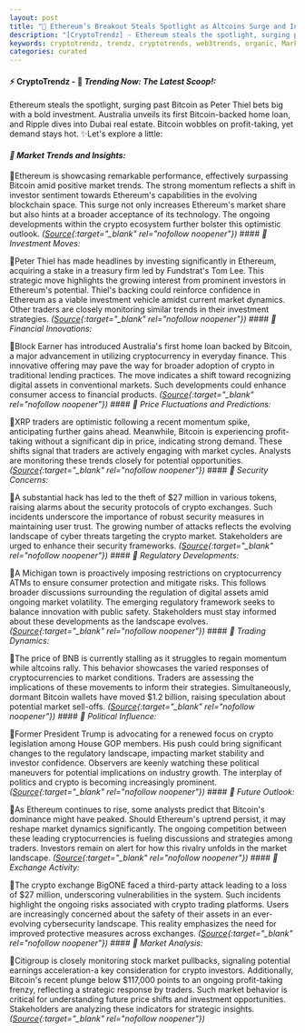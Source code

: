 ```yaml
---
layout: post
title: "🌇 Ethereum’s Breakout Steals Spotlight as Altcoins Surge and Institutions Pile In"
description: "[CryptoTrendz] - Ethereum steals the spotlight, surging past Bitcoin as Peter Thiel bets big with a bold investment. Australia unveils its first Bitcoin-backed home loan, and Ripple dives into Dubai real estate. Bitcoin wobbles on profit-taking, yet demand stays hot."
keywords: cryptotrendz, trendz, cryptotrends, web3trends, organic, Market, Altcoins, crypto, Bitcoin, Ethereum, CEO
categories: curated
---
```


#### ⚡ CryptoTrendz - 📌 *Trending Now: The Latest Scoop!:*

Ethereum steals the spotlight, surging past Bitcoin as Peter Thiel bets big with a bold investment. Australia unveils its first Bitcoin-backed home loan, and Ripple dives into Dubai real estate. Bitcoin wobbles on profit-taking, yet demand stays hot. ✨Let's explore a little:


#### *🔖  Market Trends and Insights:*  

🔹Ethereum is showcasing remarkable performance, effectively surpassing Bitcoin amid positive market trends. The strong momentum reflects a shift in investor sentiment towards Ethereum's capabilities in the evolving blockchain space. This surge not only increases Ethereum's market share but also hints at a broader acceptance of its technology. The ongoing developments within the crypto ecosystem further bolster this optimistic outlook. *([Source](https://s.avyag.com/g3c4){:target="_blank" rel="nofollow noopener"})* #### *🔖  Investment Moves:*  

🔹Peter Thiel has made headlines by investing significantly in Ethereum, acquiring a stake in a treasury firm led by Fundstrat's Tom Lee. This strategic move highlights the growing interest from prominent investors in Ethereum's potential. Thiel's backing could reinforce confidence in Ethereum as a viable investment vehicle amidst current market dynamics. Other traders are closely monitoring similar trends in their investment strategies. *([Source](https://s.avyag.com/unco){:target="_blank" rel="nofollow noopener"})* #### *🔖  Financial Innovations:*  

🔹Block Earner has introduced Australia's first home loan backed by Bitcoin, a major advancement in utilizing cryptocurrency in everyday finance. This innovative offering may pave the way for broader adoption of crypto in traditional lending practices. The move indicates a shift toward recognizing digital assets in conventional markets. Such developments could enhance consumer access to financial products. *([Source](https://s.avyag.com/jles){:target="_blank" rel="nofollow noopener"})* #### *🔖  Price Fluctuations and Predictions:*  

🔹XRP traders are optimistic following a recent momentum spike, anticipating further gains ahead. Meanwhile, Bitcoin is experiencing profit-taking without a significant dip in price, indicating strong demand. These shifts signal that traders are actively engaging with market cycles. Analysts are monitoring these trends closely for potential opportunities. *([Source](https://s.avyag.com/fljj){:target="_blank" rel="nofollow noopener"})* #### *🔖  Security Concerns:*  

🔹A substantial hack has led to the theft of $27 million in various tokens, raising alarms about the security protocols of crypto exchanges. Such incidents underscore the importance of robust security measures in maintaining user trust. The growing number of attacks reflects the evolving landscape of cyber threats targeting the crypto market. Stakeholders are urged to enhance their security frameworks. *([Source](https://s.avyag.com/mky7){:target="_blank" rel="nofollow noopener"})* #### *🔖  Regulatory Developments:*  

🔹A Michigan town is proactively imposing restrictions on cryptocurrency ATMs to ensure consumer protection and mitigate risks. This follows broader discussions surrounding the regulation of digital assets amid ongoing market volatility. The emerging regulatory framework seeks to balance innovation with public safety. Stakeholders must stay informed about these developments as the landscape evolves. *([Source](https://s.avyag.com/6h3q){:target="_blank" rel="nofollow noopener"})* #### *🔖  Trading Dynamics:*  

🔹The price of BNB is currently stalling as it struggles to regain momentum while altcoins rally. This behavior showcases the varied responses of cryptocurrencies to market conditions. Traders are assessing the implications of these movements to inform their strategies. Simultaneously, dormant Bitcoin wallets have moved $1.2 billion, raising speculation about potential market sell-offs. *([Source](https://s.avyag.com/oqzq){:target="_blank" rel="nofollow noopener"})* #### *🔖  Political Influence:*  

🔹Former President Trump is advocating for a renewed focus on crypto legislation among House GOP members. His push could bring significant changes to the regulatory landscape, impacting market stability and investor confidence. Observers are keenly watching these political maneuvers for potential implications on industry growth. The interplay of politics and crypto is becoming increasingly prominent. *([Source](https://s.avyag.com/vqi2){:target="_blank" rel="nofollow noopener"})* #### *🔖  Future Outlook:*  

🔹As Ethereum continues to rise, some analysts predict that Bitcoin's dominance might have peaked. Should Ethereum's uptrend persist, it may reshape market dynamics significantly. The ongoing competition between these leading cryptocurrencies is fueling discussions and strategies among traders. Investors remain on alert for how this rivalry unfolds in the market landscape. *([Source](https://s.avyag.com/8c4k){:target="_blank" rel="nofollow noopener"})* #### *🔖  Exchange Activity:*  

🔹The crypto exchange BigONE faced a third-party attack leading to a loss of $27 million, underscoring vulnerabilities in the system. Such incidents highlight the ongoing risks associated with crypto trading platforms. Users are increasingly concerned about the safety of their assets in an ever-evolving cybersecurity landscape. This reality emphasizes the need for improved protective measures across exchanges. *([Source](https://s.avyag.com/rodq){:target="_blank" rel="nofollow noopener"})* #### *🔖  Market Analysis:*  

🔹Citigroup is closely monitoring stock market pullbacks, signaling potential earnings acceleration-a key consideration for crypto investors. Additionally, Bitcoin's recent plunge below $117,000 points to an ongoing profit-taking frenzy, reflecting a strategic response by traders. Such market behavior is critical for understanding future price shifts and investment opportunities. Stakeholders are analyzing these indicators for strategic insights. *([Source](https://s.avyag.com/wn62){:target="_blank" rel="nofollow noopener"})*